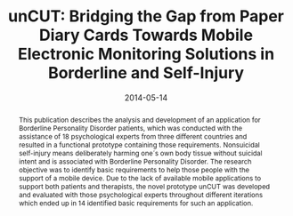 ---
abstract: This publication describes the analysis and development of an application
  for Borderline Personality Disorder patients, which was conducted with the assistance
  of 18 psychological experts from three different countries and resulted in a functional
  prototype containing those requirements. Nonsuicidal self-injury means deliberately
  harming one´s own body tissue without suicidal intent and is associated with Borderline
  Personality Disorder. The research objective was to identify basic requirements
  to help those people with the support of a mobile device. Due to the lack of available
  mobile applications to support both patients and therapists, the novel prototype
  unCUT was developed and evaluated with those psychological experts throughout different
  iterations which ended up in 14 identified basic requirements for such an application.
authors:
- Nadja Lederer
- Thomas Grechenig
- René Baranyi
date: '2014-05-14'
featured: false
links:
- name: Publik
  url: https://publik.tuwien.ac.at/showentry.php?ID=235992&lang=2
publication: 'Talk: 3rd International Conference on Serious Games and Applications
  for Health (SeGAH 2014), Rio de Janeiro, Brazil; 05-14-2014 - 05-16-2014; in: "Proceedings
  of the 3rd International Conference on Serious Games and Applications for Health",
  IEEE, (2014)'
publication_types:
- '1'
publishDate: '2014-05-14'
title: 'unCUT: Bridging the Gap from Paper Diary Cards Towards Mobile Electronic Monitoring
  Solutions in Borderline and Self-Injury'
url_pdf: ''
---